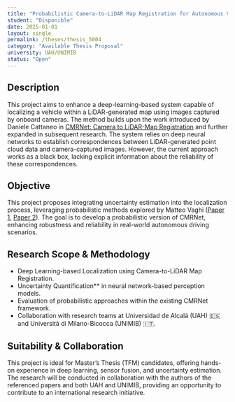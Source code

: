 ```yaml
---
title: "Probabilistic Camera-to-LiDAR Map Registration for Autonomous Vehicle Localization"
student: "Disponible"
date: 2025-01-01
layout: single
permalink: /theses/thesis_5004
category: "Available Thesis Proposal"
university: UAH/UNIMIB
status: "Open"
---
```


<!--
This project aims to enhance a deep-learning based system capable of localizing a vehicle inside a LiDAR map using images captured by onboard cameras. The latter is a well-established method first introduced by Daniele Cattaneo in the paper [CMRNet: Camera to LiDAR-Map Registration](https://ieeexplore.ieee.org/abstract/document/8917470) and further expanded in the subsequent papers by Daniele. The systems hinges on the capability of deep-neural-netoworks to find a correspondences between the points of an existing map made with a LiDAR sensor and the correspondent pixels on the camera image. This matching is completely done by the neural-network acting like a black box, with no information about the reliability of the matching.  

This project propoosal wants to introduce the uncertainty using the methods explored by Matteo Vaghi [1](https://link.springer.com/chapter/10.1007/978-3-031-47546-7_20) and [2](https://arxiv.org/abs/2211.01234) so to create a probabilistic version of CMRNET.  


This specific projects fits well a TFM/graduate work and will hopefull carried on in collaboration with the authors of the aforementioned papers and the University of Milano-Bicocca. It is a good opportunity to work in an international project. -->

## **Description**  
This project aims to enhance a deep-learning-based system capable of localizing a vehicle within a LiDAR-generated map using images captured by onboard cameras. The method builds upon the work introduced by Daniele Cattaneo in [CMRNet: Camera to LiDAR-Map Registration](https://ieeexplore.ieee.org/abstract/document/8917470) and further expanded in subsequent research. The system relies on deep neural networks to establish correspondences between LiDAR-generated point cloud data and camera-captured images. However, the current approach works as a black box, lacking explicit information about the reliability of these correspondences.  

## **Objective**  
This project proposes integrating uncertainty estimation into the localization process, leveraging probabilistic methods explored by Matteo Vaghi ([Paper 1](https://link.springer.com/chapter/10.1007/978-3-031-47546-7_20), [Paper 2](https://arxiv.org/abs/2211.01234)). The goal is to develop a probabilistic version of CMRNet, enhancing robustness and reliability in real-world autonomous driving scenarios.  

## **Research Scope & Methodology**  
- Deep Learning-based Localization using Camera-to-LiDAR Map Registration.  
- Uncertainty Quantification** in neural network-based perception models.  
- Evaluation of probabilistic approaches within the existing CMRNet framework.  
- Collaboration with research teams at Universidad de Alcalá (UAH) 🇪🇸 and Università di Milano-Bicocca (UNIMIB) 🇮🇹.  

## **Suitability & Collaboration**  
This project is ideal for Master’s Thesis (TFM) candidates, offering hands-on experience in deep learning, sensor fusion, and uncertainty estimation. The research will be conducted in collaboration with the authors of the referenced papers and both UAH and UNIMIB, providing an opportunity to contribute to an international research initiative.
